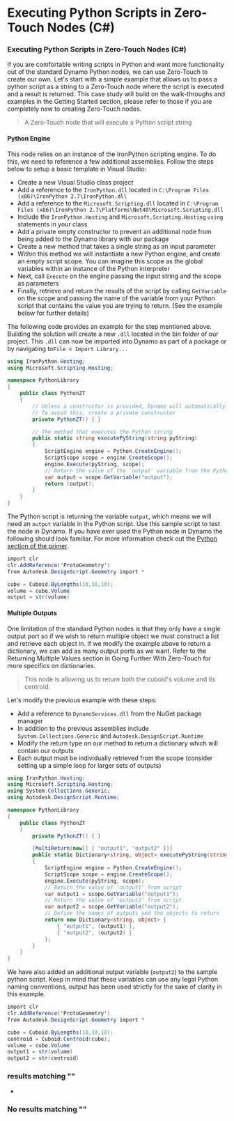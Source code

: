 # Executing Python Scripts in Zero-Touch Nodes (C#)

### Executing Python Scripts in Zero-Touch Nodes (C#) <a href="#executing-python-scripts-in-zero-touch-nodes-c" id="executing-python-scripts-in-zero-touch-nodes-c"></a>

If you are comfortable writing scripts in Python and want more functionality out of the standard Dynamo Python nodes, we can use Zero-Touch to create our own. Let's start with a simple example that allows us to pass a python script as a string to a Zero-Touch node where the script is executed and a result is returned. This case study will build on the walk-throughs and examples in the Getting Started section, please refer to those if you are completely new to creating Zero-Touch nodes.

> A Zero-Touch node that will execute a Python script string

#### Python Engine <a href="#python-engine" id="python-engine"></a>

This node relies on an instance of the IronPython scripting engine. To do this, we need to reference a few additional assemblies. Follow the steps below to setup a basic template in Visual Studio:

* Create a new Visual Studio class project
* Add a reference to the `IronPython.dll` located in `C:\Program Files (x86)\IronPython 2.7\IronPython.dll`
* Add a reference to the `Microsoft.Scripting.dll` located in `C:\Program Files (x86)\IronPython 2.7\Platforms\Net40\Microsoft.Scripting.dll`
* Include the `IronPython.Hosting` and `Microsoft.Scripting.Hosting` `using` statements in your class
* Add a private empty constructor to prevent an additional node from being added to the Dynamo library with our package
* Create a new method that takes a single string as an input parameter
* Within this method we will instantiate a new Python engine, and create an empty script scope. You can imagine this scope as the global variables within an instance of the Python interpreter
* Next, call `Execute` on the engine passing the input string and the scope as parameters
* Finally, retrieve and return the results of the script by calling `GetVariable` on the scope and passing the name of the variable from your Python script that contains the value you are trying to return. (See the example below for further details)

The following code provides an example for the step mentioned above. Building the solution will create a new `.dll` located in the bin folder of our project. This `.dll` can now be imported into Dynamo as part of a package or by navigating to`File < Import Library...`

```csharp
using IronPython.Hosting;
using Microsoft.Scripting.Hosting;

namespace PythonLibrary
{
    public class PythonZT
    {
        // Unless a constructor is provided, Dynamo will automatically create one and add it to the library
        // To avoid this, create a private constructor
        private PythonZT() { }

        // The method that executes the Python string
        public static string executePyString(string pyString)
        {
            ScriptEngine engine = Python.CreateEngine();
            ScriptScope scope = engine.CreateScope();
            engine.Execute(pyString, scope);
            // Return the value of the 'output' variable from the Python script below
            var output = scope.GetVariable("output");
            return (output);
        }
    }
}
```

The Python script is returning the variable `output`, which means we will need an `output` variable in the Python script. Use this sample script to test the node in Dynamo. If you have ever used the Python node in Dynamo the following should look familiar. For more information check out the [Python section of the primer](http://dynamoprimer.com/en/09\_Custom-Nodes/9-4\_Python.html).

```csharp
import clr
clr.AddReference('ProtoGeometry')
from Autodesk.DesignScript.Geometry import *

cube = Cuboid.ByLengths(10,10,10);
volume = cube.Volume
output = str(volume)
```

#### Multiple Outputs <a href="#multiple-outputs" id="multiple-outputs"></a>

One limitation of the standard Python nodes is that they only have a single output port so if we wish to return multiple object we must construct a list and retrieve each object in. If we modify the example above to return a dictionary, we can add as many output ports as we want. Refer to the Returning Multiple Values section in Going Further With Zero-Touch for more specifics on dictionaries.

> This node is allowing us to return both the cuboid's volume and its centroid.

Let's modify the previous example with these steps:

* Add a reference to `DynamoServices.dll` from the NuGet package manager
* In addition to the previous assemblies include `System.Collections.Generic` and `Autodesk.DesignScript.Runtime`
* Modify the return type on our method to return a dictionary which will contain our outputs
* Each output must be individually retrieved from the scope (consider setting up a simple loop for larger sets of outputs)

```csharp
using IronPython.Hosting;
using Microsoft.Scripting.Hosting;
using System.Collections.Generic;
using Autodesk.DesignScript.Runtime;

namespace PythonLibrary
{
    public class PythonZT
    {
        private PythonZT() { }

        [MultiReturn(new[] { "output1", "output2" })]
        public static Dictionary<string, object> executePyString(string pyString)
        {
            ScriptEngine engine = Python.CreateEngine();
            ScriptScope scope = engine.CreateScope();
            engine.Execute(pyString, scope);
            // Return the value of 'output1' from script
            var output1 = scope.GetVariable("output1");
            // Return the value of 'output2' from script
            var output2 = scope.GetVariable("output2");
            // Define the names of outputs and the objects to return
            return new Dictionary<string, object> {
                { "output1", (output1) },
                { "output2", (output2) }
            };
        }
    }
}
```

We have also added an additional output variable (`output2`) to the sample python script. Keep in mind that these variables can use any legal Python naming conventions, output has been used strictly for the sake of clarity in this example.

```csharp
import clr
clr.AddReference('ProtoGeometry')
from Autodesk.DesignScript.Geometry import *

cube = Cuboid.ByLengths(10,10,10);
centroid = Cuboid.Centroid(cube);
volume = cube.Volume
output1 = str(volume)
output2 = str(centroid)
```

### results matching ""

*

### No results matching ""

